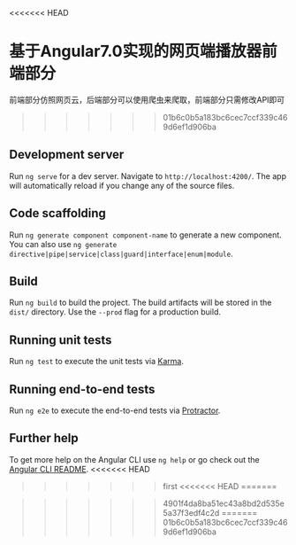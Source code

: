 <<<<<<< HEAD
# 基于Angular7.0实现的网页端播放器前端部分

前端部分仿照网页云，后端部分可以使用爬虫来爬取，前端部分只需修改API即可


>>>>>>> 01b6c0b5a183bc6cec7ccf339c469d6ef1d906ba

## Development server

Run `ng serve` for a dev server. Navigate to `http://localhost:4200/`. The app will automatically reload if you change any of the source files.

## Code scaffolding

Run `ng generate component component-name` to generate a new component. You can also use `ng generate directive|pipe|service|class|guard|interface|enum|module`.

## Build

Run `ng build` to build the project. The build artifacts will be stored in the `dist/` directory. Use the `--prod` flag for a production build.

## Running unit tests

Run `ng test` to execute the unit tests via [Karma](https://karma-runner.github.io).

## Running end-to-end tests

Run `ng e2e` to execute the end-to-end tests via [Protractor](http://www.protractortest.org/).

## Further help

To get more help on the Angular CLI use `ng help` or go check out the [Angular CLI README](https://github.com/angular/angular-cli/blob/master/README.md).
<<<<<<< HEAD
>>>>>>> first
<<<<<<< HEAD
=======

>>>>>>> 4901f4da8ba51ec43a8bd2d535e5a37f3edf4c2d
=======
>>>>>>> 01b6c0b5a183bc6cec7ccf339c469d6ef1d906ba
